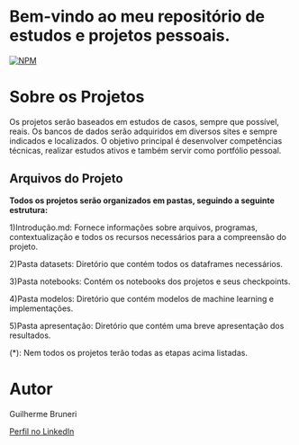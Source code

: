 # Bem-vindo ao meu repositório de estudos e projetos pessoais.
[![NPM](https://img.shields.io/npm/l/react)](https://github.com/GBruneri/Myrep/blob/main/LICENSE)

# Sobre os Projetos

Os projetos serão baseados em estudos de casos, sempre que possível, reais. Os bancos de dados serão adquiridos em diversos sites e sempre indicados e localizados. O objetivo principal é desenvolver competências técnicas, realizar estudos ativos e também servir como portfólio pessoal.

## Arquivos do Projeto
**Todos os projetos serão organizados em pastas, seguindo a seguinte estrutura:**


1)Introdução.md: Fornece informações sobre arquivos, programas, contextualização e todos os recursos necessários para a compreensão do projeto.

2)Pasta datasets: Diretório que contém todos os dataframes necessários.

3)Pasta notebooks: Contém os notebooks dos projetos e seus checkpoints.

4)Pasta modelos: Diretório que contém modelos de machine learning e implementações.

5)Pasta apresentação: Diretório que contém uma breve apresentação dos resultados.

(*): Nem todos os projetos terão todas as etapas acima listadas.

# Autor

Guilherme Bruneri

[Perfil no LinkedIn](https://www.linkedin.com/in/guilhermebruneri)
